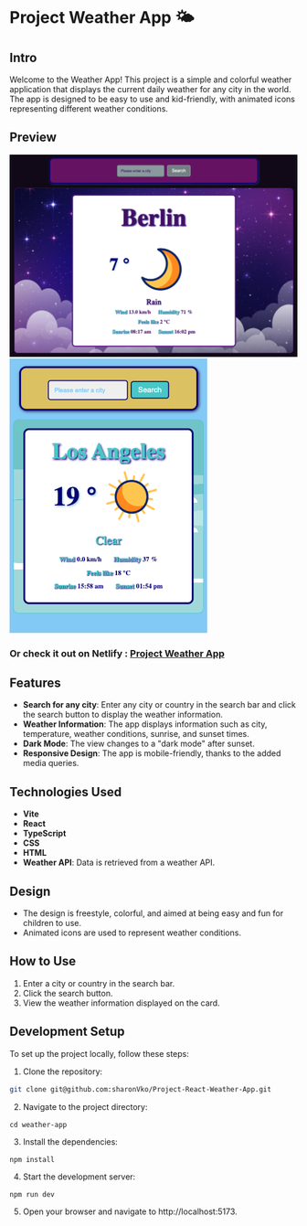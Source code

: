 # Project Weather App 🌤️

## Intro

Welcome to the Weather App! This project is a simple and colorful weather application that displays the current daily weather for any city in the world. The app is designed to be easy to use and kid-friendly, with animated icons representing different weather conditions.

## Preview

![screenshot](./public/screenPicSunset.png)
![screensshot](./public/screenPicSunriseMobile.png)

### Or check it out on Netlify : [Project Weather App](https://project-react-weathermen-app.netlify.app/)

## Features

- **Search for any city**: Enter any city or country in the search bar and click the search button to display the weather information.
- **Weather Information**: The app displays information such as city, temperature, weather conditions, sunrise, and sunset times.
- **Dark Mode**: The view changes to a "dark mode" after sunset.
- **Responsive Design**: The app is mobile-friendly, thanks to the added media queries.

## Technologies Used

- **Vite**
- **React**
- **TypeScript**
- **CSS**
- **HTML**
- **Weather API**: Data is retrieved from a weather API.

## Design

- The design is freestyle, colorful, and aimed at being easy and fun for children to use.
- Animated icons are used to represent weather conditions.

## How to Use

1. Enter a city or country in the search bar.
2. Click the search button.
3. View the weather information displayed on the card.

## Development Setup

To set up the project locally, follow these steps:

1. Clone the repository:

```bash
git clone git@github.com:sharonVko/Project-React-Weather-App.git
```

2. Navigate to the project directory:

```
cd weather-app
```

3. Install the dependencies:

```
npm install
```

4. Start the development server:

```
npm run dev
```

5. Open your browser and navigate to http://localhost:5173.
